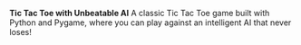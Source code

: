 **Tic Tac Toe with Unbeatable AI**
A classic Tic Tac Toe game built with Python and Pygame, where you can play against an intelligent AI that never loses!
